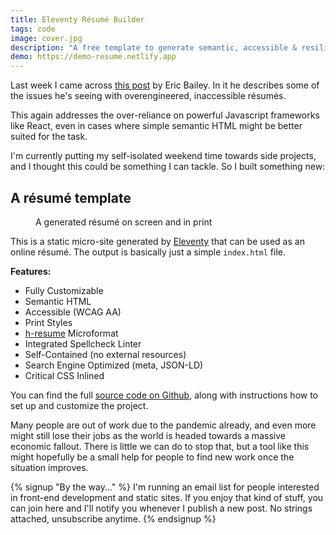 ```yaml
---
title: Eleventy Résumé Builder
tags: code
image: cover.jpg
description: "A free template to generate semantic, accessible & resilient résumés for the web and print."
demo: https://demo-resume.netlify.app
---
```


<p class="lead">Last week I came across <a href="https://ericwbailey.design/writing/how-to-not-make-a-resume-in-react.html">this post</a> by Eric Bailey. In it he describes some of the issues he's seeing with overengineered, inaccessible résumés.</p>

This again addresses the over-reliance on powerful Javascript frameworks like React, even in cases where simple semantic HTML might be better suited for the task.

I'm currently putting my self-isolated weekend time towards side projects, and I thought this could be something I can tackle. So I built something new:

## A résumé template

<figure class="extend">
    <a href="https://demo-resume.netlify.app"><img src="{{ 'resume.png' | media(page) }}" alt=""></a>
    <figcaption>A generated résumé on screen and in print</figcaption>
</figure>

This is a static micro-site generated by [Eleventy](https://11ty.dev) that can be used as an online résumé. The output is basically just a simple `index.html` file.

__Features:__

* Fully Customizable
* Semantic HTML
* Accessible (WCAG AA) 
* Print Styles
* [h-resume](http://microformats.org/wiki/h-resume) Microformat
* Integrated Spellcheck Linter
* Self-Contained (no external resources)
* Search Engine Optimized (meta, JSON-LD)
* Critical CSS Inlined

You can find the full [source code on Github](https://github.com/maxboeck/resume), along with instructions how to set up and customize the project.

Many people are out of work due to the pandemic already, and even more might still lose their jobs as the world is headed towards a massive economic fallout. There is little we can do to stop that, but a tool like this might hopefully be a small help for people to find new work once the situation improves.

{% signup "By the way..." %}
I'm running an email list for people interested in front-end development and static sites.
If you enjoy that kind of stuff, you can join here and I'll notify you whenever I publish a new post. No strings attached, unsubscribe anytime.
{% endsignup %}
